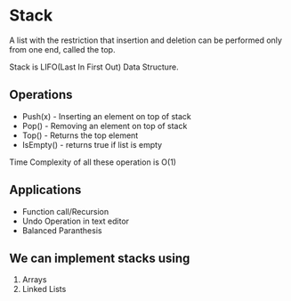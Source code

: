 # Stack

A list with the restriction that insertion and deletion can be performed only from one end, called the top.

Stack is LIFO(Last In First Out) Data Structure.

## Operations

* Push(x) - Inserting an element on top of stack  
* Pop() - Removing an element on top of stack
* Top() - Returns the top element
* IsEmpty() - returns true if list is empty

Time Complexity of all these operation is O(1)

## Applications
- Function call/Recursion
- Undo Operation in text editor
- Balanced Paranthesis

## We can implement stacks using 

1. Arrays
2. Linked Lists
